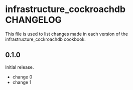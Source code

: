 # infrastructure_cockroachdb CHANGELOG

This file is used to list changes made in each version of the infrastructure_cockroachdb cookbook.

## 0.1.0

Initial release.

- change 0
- change 1
